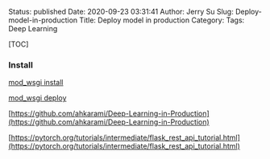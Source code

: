Status: published
Date: 2020-09-23 03:31:41
Author: Jerry Su
Slug: Deploy-model-in-production
Title: Deploy model in production
Category: 
Tags: Deep Learning 

[TOC]

### Install

[mod_wsgi install](https://modwsgi.readthedocs.io/en/develop/user-guides/quick-installation-guide.html)

[mod_wsgi deploy](https://dormousehole.readthedocs.io/en/latest/deploying/mod_wsgi.html)


[https://github.com/ahkarami/Deep-Learning-in-Production](https://github.com/ahkarami/Deep-Learning-in-Production)

[https://pytorch.org/tutorials/intermediate/flask_rest_api_tutorial.html](https://pytorch.org/tutorials/intermediate/flask_rest_api_tutorial.html)
